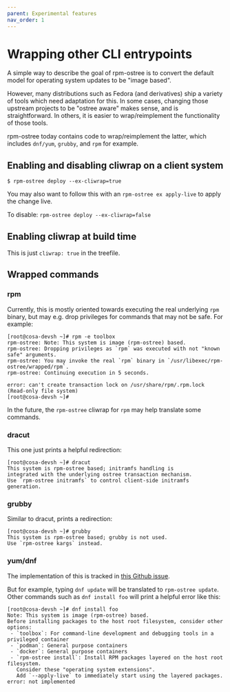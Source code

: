 ```yaml
---
parent: Experimental features
nav_order: 1
---
```


# Wrapping other CLI entrypoints

A simple way to describe the goal of rpm-ostree is to convert the default model for operating system updates to be "image based".

However, many distributions such as Fedora (and derivatives) ship a variety of tools which need adaptation for this.  In some
cases, changing those upstream projects to be "ostree aware" makes sense, and is straightforward.  In others, it is easier
to wrap/reimplement the functionality of those tools.

rpm-ostree today contains code to wrap/reimplement the latter, which includes `dnf/yum`, `grubby`, and `rpm` for example.

## Enabling and disabling cliwrap on a client system

```
$ rpm-ostree deploy --ex-cliwrap=true
```

You may also want to follow this with an `rpm-ostree ex apply-live` to apply the change live.

To disable: `rpm-ostree deploy --ex-cliwrap=false`

## Enabling cliwrap at build time

This is just `cliwrap: true` in the treefile.

## Wrapped commands

### rpm

Currently, this is mostly oriented towards executing the real underlying `rpm` binary,
but may e.g. drop privileges for commands that may not be safe.  For example:

```
[root@cosa-devsh ~]# rpm -e toolbox
rpm-ostree: Note: This system is image (rpm-ostree) based.
rpm-ostree: Dropping privileges as `rpm` was executed with not "known safe" arguments.
rpm-ostree: You may invoke the real `rpm` binary in `/usr/libexec/rpm-ostree/wrapped/rpm`.
rpm-ostree: Continuing execution in 5 seconds.

error: can't create transaction lock on /usr/share/rpm/.rpm.lock (Read-only file system)
[root@cosa-devsh ~]# 
```

In the future, the `rpm-ostree` cliwrap for `rpm` may help translate some commands.

### dracut 

This one just prints a helpful redirection:

```
[root@cosa-devsh ~]# dracut
This system is rpm-ostree based; initramfs handling is
integrated with the underlying ostree transaction mechanism.
Use `rpm-ostree initramfs` to control client-side initramfs generation.
```

### grubby

Similar to dracut, prints a redirection:

```
[root@cosa-devsh ~]# grubby
This system is rpm-ostree based; grubby is not used.
Use `rpm-ostree kargs` instead.
```
### yum/dnf

The implementation of this is tracked in [this Github issue](https://github.com/coreos/rpm-ostree/issues/2883).

But for example, typing `dnf update` will be translated to `rpm-ostree update`.  Other commands
such as `dnf install foo` will print a helpful error like this:

```
[root@cosa-devsh ~]# dnf install foo
Note: This system is image (rpm-ostree) based.
Before installing packages to the host root filesystem, consider other options:
 - `toolbox`: For command-line development and debugging tools in a privileged container
 - `podman`: General purpose containers
 - `docker`: General purpose containers
 - `rpm-ostree install`: Install RPM packages layered on the host root filesystem.
   Consider these "operating system extensions".
   Add `--apply-live` to immediately start using the layered packages.
error: not implemented
```
